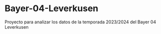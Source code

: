 # Bayer-04-Leverkusen
Proyecto para analizar los datos de la temporada 2023/2024 del Bayer 04 Leverkusen
